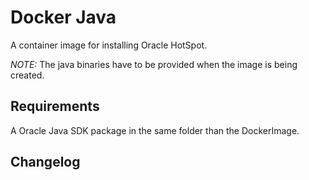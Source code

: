 # Docker Java
A container image for installing Oracle HotSpot.

_NOTE:_ The java binaries have to be provided when the image is being created.

## Requirements
A Oracle Java SDK package in the same folder than the DockerImage.

## Changelog

